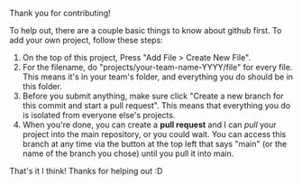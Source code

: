 Thank you for contributing! 

To help out, there are a couple basic things to know about github first. To add your own project, follow these steps: 

1. On the top of this project, Press "Add File > Create New File". 
2. For the filename, do "projects/your-team-name-YYYY/file" for every file. This means it's in your team's folder, and everything you do should be in this folder.
3. Before you submit anything, make sure click "Create a new branch for this commit and start a pull request". This means that everything you do is isolated from everyone else's projects.
5. When you're done, you can create a **pull request** and I can *pull* your project into the main repository, or you could wait. You can access this branch at any time via the button at the top left that says "main" (or the name of the branch you chose) until you pull it into main.  

That's it I think! Thanks for helping out :D
